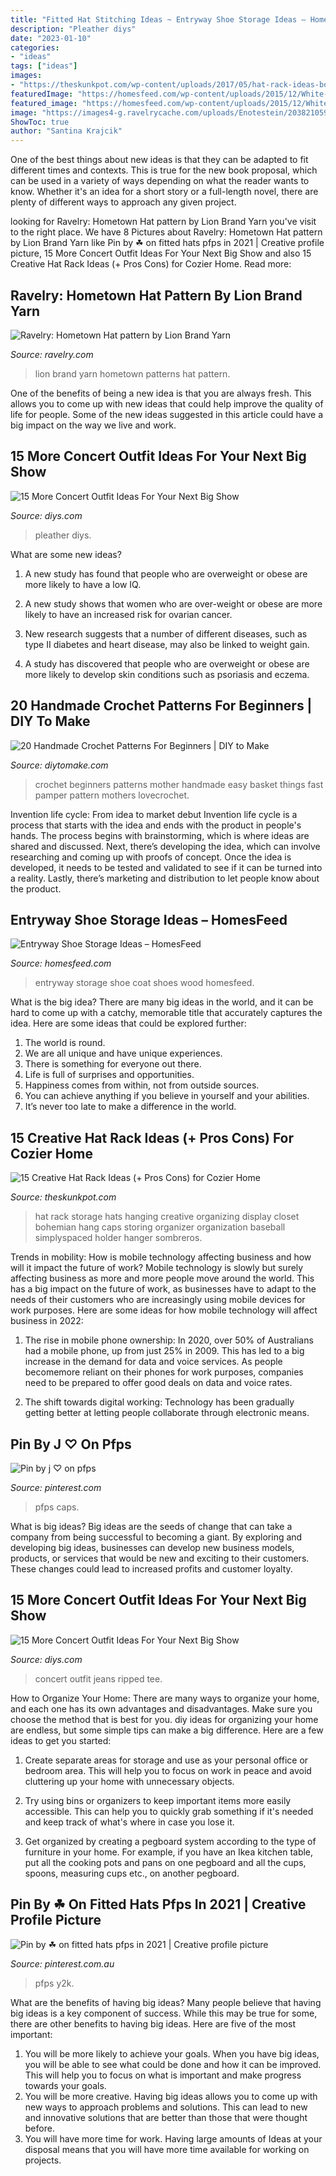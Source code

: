 ```yaml
---
title: "Fitted Hat Stitching Ideas ~ Entryway Shoe Storage Ideas – Homesfeed"
description: "Pleather diys"
date: "2023-01-10"
categories:
- "ideas"
tags: ["ideas"]
images:
- "https://theskunkpot.com/wp-content/uploads/2017/05/hat-rack-ideas-bohemian.jpg"
featuredImage: "https://homesfeed.com/wp-content/uploads/2015/12/White-painted-wood-entryway-shoes-storage-design-wall-mounted-shelving-unit-and-jacket-or-coat-hanger-system-in-white.jpg"
featured_image: "https://homesfeed.com/wp-content/uploads/2015/12/White-painted-wood-entryway-shoes-storage-design-wall-mounted-shelving-unit-and-jacket-or-coat-hanger-system-in-white.jpg"
image: "https://images4-g.ravelrycache.com/uploads/Enotestein/203821059/image_small2.jpg"
ShowToc: true
author: "Santina Krajcik"
---
```



One of the best things about new ideas is that they can be adapted to fit different times and contexts. This is true for the new book proposal, which can be used in a variety of ways depending on what the reader wants to know. Whether it's an idea for a short story or a full-length novel, there are plenty of different ways to approach any given project.

	

		
looking for Ravelry: Hometown Hat pattern by Lion Brand Yarn you've visit to the right place. We have 8 Pictures about Ravelry: Hometown Hat pattern by Lion Brand Yarn like Pin by ☘︎︎ on fitted hats pfps in 2021 | Creative profile picture, 15 More Concert Outfit Ideas For Your Next Big Show and also 15 Creative Hat Rack Ideas (+ Pros Cons) for Cozier Home. Read more:
		
    
## Ravelry: Hometown Hat Pattern By Lion Brand Yarn

<img loading=lazy src="https://images4-g.ravelrycache.com/uploads/Enotestein/203821059/image_small2.jpg" onerror="this.onerror=null;this.src='https://tse2.mm.bing.net/th?id=OIP.0EcKoa5kw9Rqm-aAB9EtvQAAAA&amp;pid=15.1';" alt="Ravelry: Hometown Hat pattern by Lion Brand Yarn">

_Source: ravelry.com_

>lion brand yarn hometown patterns hat pattern. 

	

One of the benefits of being a new idea is that you are always fresh. This allows you to come up with new ideas that could help improve the quality of life for people. Some of the new ideas suggested in this article could have a big impact on the way we live and work.

    
## 15 More Concert Outfit Ideas For Your Next Big Show

<img loading=lazy src="https://cdn.diys.com/wp-content/uploads/2017/08/pleather-skirt-and-blouse.jpg" onerror="this.onerror=null;this.src='https://tse1.mm.bing.net/th?id=OIP.2nAtmDCMzUBUXBiuSvBOtwHaLG&amp;pid=15.1';" alt="15 More Concert Outfit Ideas For Your Next Big Show">

_Source: diys.com_

>pleather diys. 

	

What are some new ideas?
1. A new study has found that people who are overweight or obese are more likely to have a low IQ.
2. A new study shows that women who are over-weight or obese are more likely to have an increased risk for ovarian cancer.

3. New research suggests that a number of different diseases, such as type II diabetes and heart disease, may also be linked to weight gain.

4. A study has discovered that people who are overweight or obese are more likely to develop skin conditions such as psoriasis and eczema.

    
## 20 Handmade Crochet Patterns For Beginners | DIY To Make

<img loading=lazy src="http://www.diytomake.com/wp-content/uploads/2017/03/Crochet-Basket.jpg" onerror="this.onerror=null;this.src='https://tse3.mm.bing.net/th?id=OIP.hBoclBKXIsjVhJGl8nIdZgHaJ4&amp;pid=15.1';" alt="20 Handmade Crochet Patterns For Beginners | DIY to Make">

_Source: diytomake.com_

>crochet beginners patterns mother handmade easy basket things fast pamper pattern mothers lovecrochet. 

	

Invention life cycle: From idea to market debut
Invention life cycle is a process that starts with the idea and ends with the product in people's hands. The process begins with brainstorming, which is where ideas are shared and discussed. Next, there’s developing the idea, which can involve researching and coming up with proofs of concept. Once the idea is developed, it needs to be tested and validated to see if it can be turned into a reality. Lastly, there’s marketing and distribution to let people know about the product.

    
## Entryway Shoe Storage Ideas – HomesFeed

<img loading=lazy src="https://homesfeed.com/wp-content/uploads/2015/12/White-painted-wood-entryway-shoes-storage-design-wall-mounted-shelving-unit-and-jacket-or-coat-hanger-system-in-white.jpg" onerror="this.onerror=null;this.src='https://tse1.mm.bing.net/th?id=OIP.XvJICp7WB6uknisbaA6IJwHaLJ&amp;pid=15.1';" alt="Entryway Shoe Storage Ideas – HomesFeed">

_Source: homesfeed.com_

>entryway storage shoe coat shoes wood homesfeed. 

	

What is the big idea?
There are many big ideas in the world, and it can be hard to come up with a catchy, memorable title that accurately captures the idea. Here are some ideas that could be explored further: 
1. The world is round. 
2. We are all unique and have unique experiences. 
3. There is something for everyone out there. 
4. Life is full of surprises and opportunities. 
5. Happiness comes from within, not from outside sources. 
6. You can achieve anything if you believe in yourself and your abilities. 
7. It’s never too late to make a difference in the world.

    
## 15 Creative Hat Rack Ideas (+ Pros Cons) For Cozier Home

<img loading=lazy src="https://theskunkpot.com/wp-content/uploads/2017/05/hat-rack-ideas-bohemian.jpg" onerror="this.onerror=null;this.src='https://tse2.mm.bing.net/th?id=OIP.qjTEF8754wH5G5OnJM15EgHaJ9&amp;pid=15.1';" alt="15 Creative Hat Rack Ideas (+ Pros Cons) for Cozier Home">

_Source: theskunkpot.com_

>hat rack storage hats hanging creative organizing display closet bohemian hang caps storing organizer organization baseball simplyspaced holder hanger sombreros. 

	

Trends in mobility: How is mobile technology affecting business and how will it impact the future of work?
Mobile technology is slowly but surely affecting business as more and more people move around the world. This has a big impact on the future of work, as businesses have to adapt to the needs of their customers who are increasingly using mobile devices for work purposes. Here are some ideas for how mobile technology will affect business in 2022:
1) The rise in mobile phone ownership: In 2020, over 50% of Australians had a mobile phone, up from just 25% in 2009. This has led to a big increase in the demand for data and voice services. As people becomemore reliant on their phones for work purposes, companies need to be prepared to offer good deals on data and voice rates.

2) The shift towards digital working: Technology has been gradually getting better at letting people collaborate through electronic means.

    
## Pin By J ♡︎ On Pfps

<img loading=lazy src="https://i.pinimg.com/originals/bc/c8/b4/bcc8b43f2c287846374f61d0693b2775.jpg" onerror="this.onerror=null;this.src='https://tse2.mm.bing.net/th?id=OIP.2P_UcRlxTQKimHpLjJk7qAHaNK&amp;pid=15.1';" alt="Pin by j ♡︎ on pfps">

_Source: pinterest.com_

>pfps caps. 

	

What is big ideas?
Big ideas are the seeds of change that can take a company from being successful to becoming a giant. By exploring and developing big ideas, businesses can develop new business models, products, or services that would be new and exciting to their customers. These changes could lead to increased profits and customer loyalty.

    
## 15 More Concert Outfit Ideas For Your Next Big Show

<img loading=lazy src="https://cdn.diys.com/wp-content/uploads/2017/08/ripped-jeans-and-black-tee-concert-outfit.jpg" onerror="this.onerror=null;this.src='https://tse3.mm.bing.net/th?id=OIP.h4s5Cg-uuK4QTnJt6BVO9gHaLG&amp;pid=15.1';" alt="15 More Concert Outfit Ideas For Your Next Big Show">

_Source: diys.com_

>concert outfit jeans ripped tee. 

	

How to Organize Your Home: There are many ways to organize your home, and each one has its own advantages and disadvantages. Make sure you choose the method that is best for you.
diy ideas for organizing your home are endless, but some simple tips can make a big difference. Here are a few ideas to get you started:
1. Create separate areas for storage and use as your personal office or bedroom area. This will help you to focus on work in peace and avoid cluttering up your home with unnecessary objects.

2. Try using bins or organizers to keep important items more easily accessible. This can help you to quickly grab something if it's needed and keep track of what's where in case you lose it.

3. Get organized by creating a pegboard system according to the type of furniture in your home. For example, if you have an Ikea kitchen table, put all the cooking pots and pans on one pegboard and all the cups, spoons, measuring cups etc., on another pegboard.

    
## Pin By ☘︎︎ On Fitted Hats Pfps In 2021 | Creative Profile Picture

<img loading=lazy src="https://i.pinimg.com/736x/86/3e/29/863e292aced3746093dcf91af6d7ca5b.jpg" onerror="this.onerror=null;this.src='https://tse1.mm.bing.net/th?id=OIP.53-BJ0RZSoVRwUsCp_U4HAHaHb&amp;pid=15.1';" alt="Pin by ☘︎︎ on fitted hats pfps in 2021 | Creative profile picture">

_Source: pinterest.com.au_

>pfps y2k. 

	

What are the benefits of having big ideas?
Many people believe that having big ideas is a key component of success. While this may be true for some, there are other benefits to having big ideas. Here are five of the most important: 
1. You will be more likely to achieve your goals. When you have big ideas, you will be able to see what could be done and how it can be improved. This will help you to focus on what is important and make progress towards your goals. 
2. You will be more creative. Having big ideas allows you to come up with new ways to approach problems and solutions. This can lead to new and innovative solutions that are better than those that were thought before. 
3. You will have more time for work. Having large amounts of Ideas at your disposal means that you will have more time available for working on projects.

